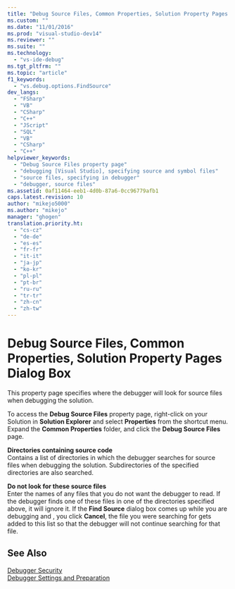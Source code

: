 ```yaml
---
title: "Debug Source Files, Common Properties, Solution Property Pages Dialog Box | Microsoft Docs"
ms.custom: ""
ms.date: "11/01/2016"
ms.prod: "visual-studio-dev14"
ms.reviewer: ""
ms.suite: ""
ms.technology: 
  - "vs-ide-debug"
ms.tgt_pltfrm: ""
ms.topic: "article"
f1_keywords: 
  - "vs.debug.options.FindSource"
dev_langs: 
  - "FSharp"
  - "VB"
  - "CSharp"
  - "C++"
  - "JScript"
  - "SQL"
  - "VB"
  - "CSharp"
  - "C++"
helpviewer_keywords: 
  - "Debug Source Files property page"
  - "debugging [Visual Studio], specifying source and symbol files"
  - "source files, specifying in debugger"
  - "debugger, source files"
ms.assetid: 0af11464-eeb1-4d0b-87a6-0cc96779afb1
caps.latest.revision: 10
author: "mikejo5000"
ms.author: "mikejo"
manager: "ghogen"
translation.priority.ht: 
  - "cs-cz"
  - "de-de"
  - "es-es"
  - "fr-fr"
  - "it-it"
  - "ja-jp"
  - "ko-kr"
  - "pl-pl"
  - "pt-br"
  - "ru-ru"
  - "tr-tr"
  - "zh-cn"
  - "zh-tw"
---
```

# Debug Source Files, Common Properties, Solution Property Pages Dialog Box
This property page specifies where the debugger will look for source files when debugging the solution.  
  
 To access the **Debug Source Files** property page, right-click on your Solution in **Solution Explorer** and select **Properties** from the shortcut menu. Expand the **Common Properties** folder, and click the **Debug Source Files** page.  
  
 **Directories containing source code**  
 Contains a list of directories in which the debugger searches for source files when debugging the solution. Subdirectories of the specified directories are also searched.  
  
 **Do not look for these source files**  
 Enter the names of any files that you do not want the debugger to read. If the debugger finds one of these files in one of the directories specified above, it will ignore it. If the **Find Source** dialog box comes up while you are debugging and , you click **Cancel**, the file you were searching for gets added to this list so that the debugger will not continue searching for that file.  
  
## See Also  
 [Debugger Security](../debugger/debugger-security.md)   
 [Debugger Settings and Preparation](../debugger/debugger-settings-and-preparation.md)